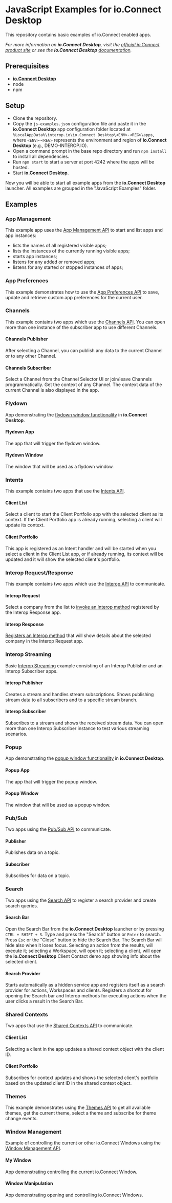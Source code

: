 # JavaScript Examples for io.Connect Desktop

This repository contains basic examples of io.Connect enabled apps.

*For more information on **io.Connect Desktop**, visit the [official io.Connect product site](https://interop.io/products/io-connect/) or see the **io.Connect Desktop** [documentation](https://docs.interop.io/).*

## Prerequisites

- [**io.Connect Desktop**](https://interop.io/products/io-connect/)
- node
- npm

## Setup

- Clone the repository.
- Copy the `js-examples.json` configuration file and paste it in the **io.Connect Desktop** app configuration folder located at `%LocalAppData%\interop.io\io.Connect Desktop\<ENV>-<REG>\apps`, where `<ENV>-<REG>` represents the environment and region of **io.Connect Desktop** (e.g., DEMO-INTEROP.IO).
- Open a command prompt in the base repo directory and run `npm install` to install all dependencies.
- Run `npm start` to start a server at port 4242 where the apps will be hosted.
- Start **io.Connect Desktop**.

Now you will be able to start all example apps from the **io.Connect Desktop** launcher. All examples are grouped in the "JavaScript Examples" folder.

## Examples

### App Management

This example app uses the [App Management API](https://docs.interop.io/desktop/capabilities/app-management/javascript/index.html) to start and list apps and app instances:

- lists the names of all registered visible apps;
- lists the instances of the currently running visible apps;
- starts app instances;
- listens for any added or removed apps;
- listens for any started or stopped instances of apps;

### App Preferences

This example demonstrates how to use the [App Preferences API](https://docs.interop.io/desktop/capabilities/app-preferences/javascript/index.html) to save, update and retrieve custom app preferences for the current user.

### Channels

This example contains two apps which use the [Channels API](https://docs.interop.io/desktop/capabilities/data-sharing/channels/javascript/index.html). You can open more than one instance of the subscriber app to use different Channels.

#### Channels Publisher

After selecting a Channel, you can publish any data to the current Channel or to any other Channel.

#### Channels Subscriber

Select a Channel from the Channel Selector UI or join/leave Channels programmatically. Get the context of any Channel. The context data of the current Channel is also displayed in the app.

### Flydown

App demonstrating the [flydown window functionality](https://docs.interop.io/desktop/capabilities/windows/window-management/javascript/index.html#flydown_windows) in **io.Connect Desktop**.

#### Flydown App

The app that will trigger the flydown window.

#### Flydown Window

The window that will be used as a flydown window.

### Intents

This example contains two apps that use the [Intents API](https://docs.interop.io/desktop/capabilities/intents/javascript/index.html).

#### Client List

Select a client to start the Client Portfolio app with the selected client as its context. If the Client Portfolio app is already running, selecting a client will update its context.

#### Client Portfolio

This app is registered as an Intent handler and will be started when you select a client in the Client List app, or if already running, its context will be updated and it will show the selected client's portfolio.

### Interop Request/Response

This example contains two apps which use the [Interop API](https://docs.interop.io/desktop/capabilities/data-sharing/interop/javascript/index.html) to communicate.

#### Interop Request

Select a company from the list to [invoke an Interop method](https://docs.interop.io/desktop/capabilities/data-sharing/interop/javascript/index.html#method_invocation) registered by the Interop Response app.

#### Interop Response

[Registers an Interop method](https://docs.interop.io/desktop/capabilities/data-sharing/interop/javascript/index.html#method_registration) that will show details about the selected company in the Interop Request app.

### Interop Streaming

Basic [Interop Streaming](https://docs.interop.io/desktop/capabilities/data-sharing/interop/javascript/index.html#streaming) example consisting of an Interop Publisher and an Interop Subscriber apps.

#### Interop Publisher

Creates a stream and handles stream subscriptions. Shows publishing stream data to all subscribers and to a specific stream branch.

#### Interop Subscriber

Subscribes to a stream and shows the received stream data. You can open more than one Interop Subscriber instance to test various streaming scenarios.

### Popup

App demonstrating the [popup window functionality](https://docs.interop.io/desktop/capabilities/windows/window-management/javascript/index.html#popup_windows) in **io.Connect Desktop**.

#### Popup App

The app that will trigger the popup window.

#### Popup Window

The window that will be used as a popup window.

### Pub/Sub

Two apps using the [Pub/Sub API](https://docs.interop.io/desktop/capabilities/data-sharing/pub-sub/javascript/index.html) to communicate.

#### Publisher

Publishes data on a topic.

#### Subscriber

Subscribes for data on a topic.

### Search

Two apps using the [Search API](https://docs.interop.io/desktop/capabilities/search/javascript/index.html) to register a search provider and create search queries.

#### Search Bar

Open the Search Bar from the **io.Connect Desktop** launcher or by pressing `CTRL + SHIFT + S`. Type and press the "Search" button or `Enter` to search. Press `Esc` or the "Close" button to hide the Search Bar. The Search Bar will hide also when it loses focus. Selecting an action from the results, will execute it; selecting a Workspace, will open it; selecting a client, will open the **io.Connect Desktop** Client Contact demo app showing info about the selected client.

#### Search Provider

Starts automatically as a hidden service app and registers itself as a search provider for actions, Workspaces and clients. Registers a shortcut for opening the Search bar and Interop methods for executing actions when the user clicks a result in the Search Bar.

### Shared Contexts

Two apps that use the [Shared Contexts API](https://docs.interop.io/desktop/capabilities/data-sharing/shared-contexts/javascript/index.html) to communicate.

#### Client List

Selecting a client in the app updates a shared context object with the client ID.

#### Client Portfolio

Subscribes for context updates and shows the selected client's portfolio based on the updated client ID in the shared context object.

### Themes

This example demonstrates using the [Themes API](https://docs.interop.io/desktop/capabilities/windows/themes/javascript/index.html) to get all available themes, get the current theme, select a theme and subscribe for theme change events.

### Window Management

Example of controlling the current or other io.Connect Windows using the [Window Management API](https://docs.interop.io/desktop/capabilities/windows/window-management/javascript/index.html).

#### My Window

App demonstrating controlling the current io.Connect Window.

#### Window Manipulation

App demonstrating opening and controlling io.Connect Windows.
